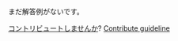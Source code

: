 
まだ解答例がないです。

[コントリビュートしませんか](https://github.com/BFEdev/BFE.dev-solutions/blob/main/quiz/json-stringify_ja.md)?  [Contribute guideline](https://github.com/BFEdev/BFE.dev-solutions#how-to-contribute)
